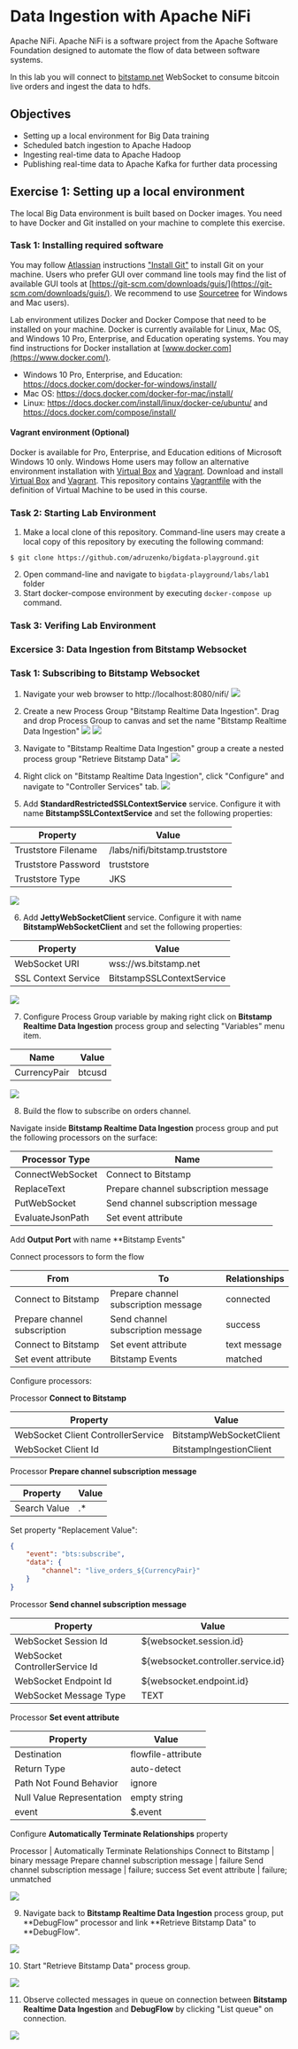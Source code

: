 # Data Ingestion with Apache NiFi #

Apache NiFi. Apache NiFi is a software project from the Apache Software Foundation designed to automate the flow of data between software systems.

In this lab you will connect to [bitstamp.net](https://bistamp.net) WebSocket to consume bitcoin live orders and ingest the data to hdfs.

## Objectives ##
- Setting up a local environment for Big Data training
- Scheduled batch ingestion to Apache Hadoop
- Ingesting real-time data to Apache Hadoop
- Publishing real-time data to Apache Kafka for further data processing

## Exercise 1: Setting up a local environment

The local Big Data environment is built based on Docker images. You need to have Docker and Git installed on your machine to complete this exercise.

### Task 1: Installing required software

You may follow [Atlassian](https://www.atlassian.com) instructions ["Install Git"](https://www.atlassian.com/git/tutorials/install-git) to install Git on your machine. Users who prefer GUI over command line tools may find the list of available GUI tools at [https://git-scm.com/downloads/guis/](https://git-scm.com/downloads/guis/). We recommend to use [Sourcetree](https://www.sourcetreeapp.com/) for Windows and Mac users).

Lab environment utilizes Docker and Docker Compose that need to be installed on your machine. Docker is currently available for Linux, Mac OS, and Windows 10 Pro, Enterprise, and Education operating systems.  You may find instructions for Docker installation at [www.docker.com](https://www.docker.com/).
- Windows 10 Pro, Enterprise, and Education: https://docs.docker.com/docker-for-windows/install/
- Mac OS: https://docs.docker.com/docker-for-mac/install/
- Linux: https://docs.docker.com/install/linux/docker-ce/ubuntu/ and https://docs.docker.com/compose/install/

#### Vagrant environment (Optional) ####

Docker is available for Pro, Enterprise, and Education editions of Microsoft Windows 10 only. Windows Home users may follow an alternative environment installation with [Virtual Box](https://www.virtualbox.org) and [Vagrant](https://www.vagrantup.com/). Download and install [Virtual Box](https://www.virtualbox.org/wiki/Downloads) and [Vagrant](https://www.vagrantup.com/downloads.html).
This repository contains [Vagrantfile](https://github.com/adruzenko/bigdata-playground/blob/master/labs/Vagrantfile) with the definition of Virtual Machine to be used in this course.

### Task 2: Starting Lab Environment ###
1. Make a local clone of this repository. Command-line users may create a local copy of this repository by executing the following command:
```
$ git clone https://github.com/adruzenko/bigdata-playground.git
```
2. Open command-line and navigate to `bigdata-playground/labs/lab1` folder
3. Start docker-compose environment by executing `docker-compose up` command.

### Task 3: Verifing Lab Environment ###

### Excersice 3: Data Ingestion from Bitstamp Websocket ###

### Task 1: Subscribing to Bitstamp Websocket

1. Navigate your web browser to http://localhost:8080/nifi/
    ![](images/001.png)

2. Create a new Process Group "Bitstamp Realtime Data Ingestion". Drag and drop Process Group to canvas and set the name "Bitstamp Realtime Data Ingestion"
    ![](images/002.png)
    ![](images/003.png)

3. Navigate to "Bitstamp Realtime Data Ingestion" group a create a nested process group "Retrieve Bitstamp Data"
    ![](images/004.png)

4. Right click on "Bitstamp Realtime Data Ingestion", click "Configure" and navigate to "Controller Services" tab.
    ![](images/004.png)

5. Add **StandardRestrictedSSLContextService** service. Configure it with name **BitstampSSLContextService** and set the following properties:

Property            | Value
--------------------|-------------------------------
Truststore Filename | /labs/nifi/bitstamp.truststore
Truststore Password | truststore
Truststore Type     | JKS

![](images/006.png)

6. Add **JettyWebSocketClient** service. Configure it with name **BitstampWebSocketClient** and set the following properties:

Property            | Value
--------------------|-------------------------------
WebSocket URI       | wss://ws.bitstamp.net
SSL Context Service | BitstampSSLContextService

![](images/007.png)

7. Configure Process Group variable by making right click on  **Bitstamp Realtime Data Ingestion** process group and selecting "Variables" menu item.

Name         | Value
-------------|-------------------------------
CurrencyPair | btcusd

![](images/008.png)

8. Build the flow to subscribe on orders channel.

Navigate inside **Bitstamp Realtime Data Ingestion** process group and put the following processors on the surface:

Processor Type   | Name
-----------------|----------------------------------
ConnectWebSocket | Connect to Bitstamp
ReplaceText      | Prepare channel subscription message
PutWebSocket     | Send channel subscription message
EvaluateJsonPath | Set event attribute

Add **Output Port** with name **Bitstamp Events"

Connect processors to form the flow

From                         | To                                   | Relationships
-----------------------------|--------------------------------------|-------------
Connect to Bitstamp          | Prepare channel subscription message | connected
Prepare channel subscription | Send channel subscription message    | success
Connect to Bitstamp          | Set event attribute                  | text message
Set event attribute          | Bitstamp Events                      | matched

Configure processors:

Processor **Connect to Bitstamp**

Property                           | Value
-----------------------------------|------------------------
WebSocket Client ControllerService | BitstampWebSocketClient
WebSocket Client Id                | BitstampIngestionClient

Processor **Prepare channel subscription message**

Property     | Value
-------------|------
Search Value | .*

Set property "Replacement Value":

```json
{
    "event": "bts:subscribe",
    "data": {
        "channel": "live_orders_${CurrencyPair}"
    }
}
```

Processor **Send channel subscription message**

Property                       | Value
-------------------------------|-----------------------------------
WebSocket Session Id           | ${websocket.session.id}
WebSocket ControllerService Id | ${websocket.controller.service.id}
WebSocket Endpoint Id          | ${websocket.endpoint.id}
WebSocket Message Type         | TEXT

Processor **Set event attribute**

Property                  | Value
--------------------------|-----------------------------------
Destination               | flowfile-attribute
Return Type               | auto-detect
Path Not Found Behavior   | ignore
Null Value Representation | empty string
event                     | $.event

Configure **Automatically Terminate Relationships** property

Processor | Automatically Terminate Relationships
Connect to Bitstamp | binary message
Prepare channel subscription message | failure
Send channel subscription message | failure; success
Set event attribute | failure; unmatched

![](images/009.png)

9. Navigate back to **Bitstamp Realtime Data Ingestion** process group, put **DebugFlow" processor and link **Retrieve Bitstamp Data" to **DebugFlow".

![](images/010.png)

10. Start "Retrieve Bitstamp Data" process group.

![](images/011.png)

11. Observe collected messages in queue on connection between **Bitstamp Realtime Data Ingestion** and **DebugFlow** by clicking "List queue" on connection.

![](images/012.png)
